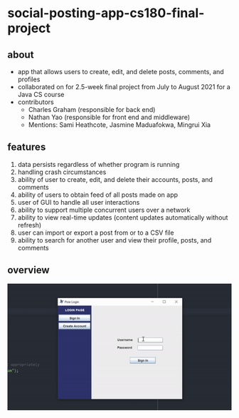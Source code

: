 # social-posting-app-cs180-final-project

## about
* app that allows users to create, edit, and delete posts, comments, and profiles
* collaborated on for 2.5-week final project from July to August 2021 for a Java CS course
* contributors
    * Charles Graham (responsible for back end)
    * Nathan Yao (responsible for front end and middleware)
    * Mentions: Sami Heathcote, Jasmine Maduafokwa, Mingrui Xia

## features
1. data persists regardless of whether program is running
2. handling crash circumstances
3. ability of user to create, edit, and delete their accounts, posts, and comments
4. ability of users to obtain feed of all posts made on app
5. user of GUI to handle all user interactions
6. ability to support multiple concurrent users over a network
7. ability to view real-time updates (content updates automatically without refresh)
8. user can import or export a post from or to a CSV file
9. ability to search for another user and view their profile, posts, and comments

## overview
![overview-gif](posting-app-quick.gif)